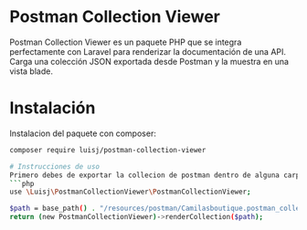 # Postman Collection Viewer
Postman Collection Viewer es un paquete PHP que se integra perfectamente con Laravel para renderizar la documentación de una API. Carga una colección JSON exportada desde Postman y la muestra en una vista blade.

# Instalación
Instalacion del paquete con composer:
```bash
composer require luisj/postman-collection-viewer

# Instrucciones de uso
Primero debes de exportar la collecion de postman dentro de alguna carpeta en tu proyecto, para poder renderizarla de la siguente forma:
```php
use \Luisj\PostmanCollectionViewer\PostmanCollectionViewer;

$path = base_path() . "/resources/postman/Camilasboutique.postman_collection.json";
return (new PostmanCollectionViewer)->renderCollection($path);
